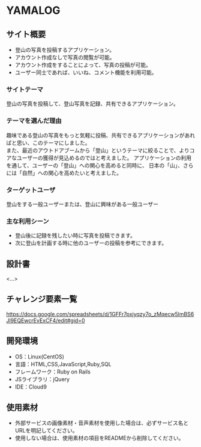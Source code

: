 # YAMALOG

## サイト概要

- 登山の写真を投稿するアプリケーション。
- アカウント作成なしで写真の閲覧が可能。
- アカウント作成をすることによって、写真の投稿が可能。
- ユーザー同士であれば、いいね、コメント機能を利用可能。

### サイトテーマ
登山の写真を投稿して、登山写真を記録、共有できるアプリケーション。

### テーマを選んだ理由
趣味である登山の写真をもっと気軽に投稿、共有できるアプリケーションがあればと思い、このテーマにしました。<br>
また、最近のアウトドアブームから「登山」というテーマに絞ることで、よりコアなユーザーの獲得が見込めるのではと考えました。
アプリケーションの利用を通して、ユーザーの「登山」への関心を高めると同時に、
日本の「山」、さらには「自然」への関心を高めたいと考えました。

### ターゲットユーザ
登山をする一般ユーザーまたは、登山に興味がある一般ユーザー

### 主な利用シーン
- 登山後に記録を残したい時に写真を投稿できます。
- 次に登山を計画する時に他のユーザーの投稿を参考にできます。

## 設計書
<...>

## チャレンジ要素一覧
<https://docs.google.com/spreadsheets/d/1GFFr7pxjyqzy7o_zMqecw5lmBS6Jl9EQEwcrEvExCF4/edit#gid=0>

## 開発環境
- OS：Linux(CentOS)
- 言語：HTML,CSS,JavaScript,Ruby,SQL
- フレームワーク：Ruby on Rails
- JSライブラリ：jQuery
- IDE：Cloud9

## 使用素材
- 外部サービスの画像素材・音声素材を使用した場合は、必ずサービス名とURLを明記してください。
- 使用しない場合は、使用素材の項目をREADMEから削除してください。
